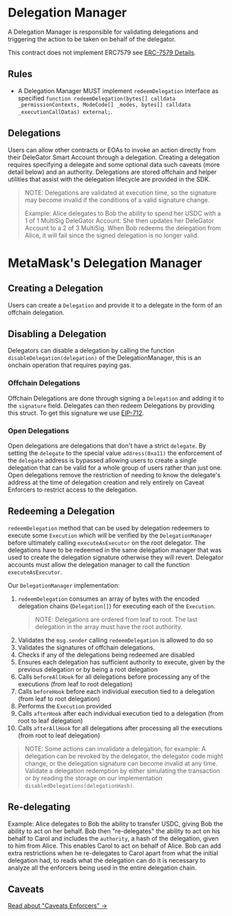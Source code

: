 # Delegation Manager

A Delegation Manager is responsible for validating delegations and triggering the action to be taken on behalf of the delegator.

This contract does not implement ERC7579 see [ERC-7579 Details](/documents/PartialERC7579.md).

## Rules

- A Delegation Manager MUST implement `redeemDelegation` interface as specified `function redeemDelegation(bytes[] calldata _permissionContexts, ModeCode[] _modes, bytes[] calldata _executionCallDatas) external;`.

## Delegations

Users can allow other contracts or EOAs to invoke an action directly from their DeleGator Smart Account through a delegation. Creating a delegation requires specifying a delegate and some optional data such caveats (more detail below) and an authority. Delegations are stored offchain and helper utilities that assist with the delegation lifecycle are provided in the SDK.

> NOTE: Delegations are validated at execution time, so the signature may become invalid if the conditions of a valid signature change.
>
> Example: Alice delegates to Bob the ability to spend her USDC with a 1 of 1 MultiSig DeleGator Account. She then updates her DeleGator Account to a 2 of 3 MultiSig. When Bob redeems the delegation from Alice, it will fail since the signed delegation is no longer valid.

# MetaMask's Delegation Manager

## Creating a Delegation

Users can create a `Delegation` and provide it to a delegate in the form of an offchain delegation.

## Disabling a Delegation

Delegators can disable a delegation by calling the function `disableDelegation(delegation)` of the DelegationManager, this is an onchain operation that requires paying gas.

### Offchain Delegations

Offchain Delegations are done through signing a `Delegation` and adding it to the `signature` field. Delegates can then redeem Delegations by providing this struct. To get this signature we use [EIP-712](https://eips.ethereum.org/EIPS/eip-712).

### Open Delegations

Open delegations are delegations that don't have a strict `delegate`. By setting the `delegate` to the special value `address(0xa11)` the enforcement of the `delegate` address is bypassed allowing users to create a single delegation that can be valid for a whole group of users rather than just one. Open delegations remove the restriction of needing to know the delegate's address at the time of delegation creation and rely entirely on Caveat Enforcers to restrict access to the delegation.

## Redeeming a Delegation

`redeemDelegation` method that can be used by delegation redeemers to execute some `Execution` which will be verified by the `DelegationManager` before ultimately calling `executeAsExecutor` on the root delegator. The delegations have to be redeemed in the same delegation manager that was used to create the delegation signature otherwise they will revert. Delegator accounts must allow the delegation manager to call the function `executeAsExecutor`.

Our `DelegationManager` implementation:

1. `redeemDelegation` consumes an array of bytes with the encoded delegation chains (`Delegation[]`) for executing each of the `Execution`.
   > NOTE: Delegations are ordered from leaf to root. The last delegation in the array must have the root authority.
2. Validates the `msg.sender` calling `redeemDelegation` is allowed to do so
3. Validates the signatures of offchain delegations.
4. Checks if any of the delegations being redeemed are disabled
5. Ensures each delegation has sufficient authority to execute, given by the previous delegation or by being a root delegation
6. Calls `beforeAllHook` for all delegations before processing any of the executions (from leaf to root delegation)
7. Calls `beforeHook` before each individual execution tied to a delegation (from leaf to root delegation)
8. Performs the `Execution` provided
9. Calls `afterHook` after each individual execution tied to a delegation (from root to leaf delegation)
10. Calls `afterAllHook` for all delegations after processing all the executions (from root to leaf delegation)

> NOTE: Some actions can invalidate a delegation, for example: A delegation can be revoked by the delegator, the delegator code might change, or the delegation signature can become invalid at any time.
> Validate a delegation redemption by either simulating the transaction or by reading the storage on our implementation `disabledDelegations(delegationHash)`.

## Re-delegating

Example: Alice delegates to Bob the ability to transfer USDC, giving Bob the ability to act on her behalf. Bob then "re-delegates" the ability to act on his behalf to Carol and includes the `authority`, a hash of the delegation, given to him from Alice. This enables Carol to act on behalf of Alice. Bob can add extra restrictions when he re-delegates to Carol apart from what the initial delegation had, to reads what the delegation can do it is necessary to analyze all the enforcers being used in the entire delegation chain.

## Caveats

[Read about "Caveats Enforcers" ->](/documents/CaveatEnforcers.md)
